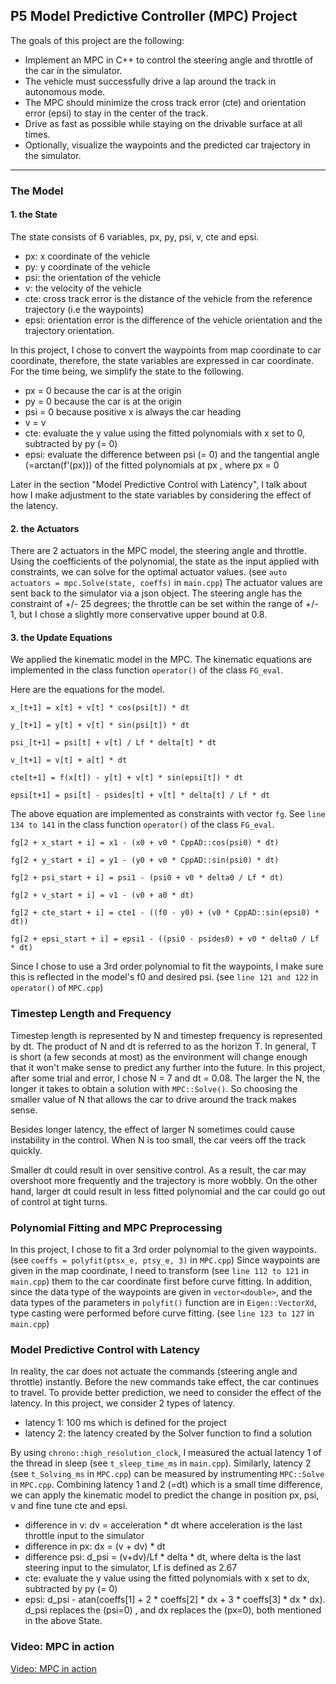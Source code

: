 

## P5 Model Predictive Controller (MPC) Project

The goals of this project are the following:

* Implement an MPC in C++ to control the steering angle and throttle of the car in the simulator.
* The vehicle must successfully drive a lap around the track in autonomous mode.
* The MPC should minimize the cross track error (cte) and orientation error (epsi) to stay in the center of the track.
* Drive as fast as possible while staying on the drivable surface at all times.
* Optionally, visualize the waypoints and the predicted car trajectory in the simulator.

---
### The Model

#### 1. the State

The state consists of 6 variables, px, py, psi, v, cte and epsi.

* px: x coordinate of the vehicle
* py: y coordinate of the vehicle
* psi: the orientation of the vehicle
* v: the velocity of the vehicle
* cte: cross track error is the distance of the vehicle from the reference trajectory (i.e the waypoints)
* epsi: orientation error is the difference of the vehicle orientation and the trajectory orientation.

In this project, I chose to convert the waypoints from map coordinate to car coordinate, therefore, the state variables are expressed in car coordinate.
For the time being, we simplify the state to the following.

* px = 0 because the car is at the origin
* py = 0 because the car is at the origin
* psi = 0 because positive x is always the car heading
* v = v
* cte: evaluate the y value using the fitted polynomials with x set to 0, subtracted by py (= 0)
* epsi: evaluate the difference between psi (= 0) and the tangential angle (=arctan(f'(px))) of the fitted polynomials at px , where px = 0

Later in the section "Model Predictive Control with Latency", I talk about how I make adjustment to the state variables by considering the effect of the latency.

#### 2. the Actuators

There are 2 actuators in the MPC model, the steering angle and throttle. Using the coefficients of the polynomial, the state as the input applied with constraints,
 we can solve for the optimal actuator values. (see `auto actuators = mpc.Solve(state, coeffs)` in `main.cpp`) The actuator values are sent back to the simulator via a json object.
The steering angle has the constraint of +/- 25 degrees; the throttle can be set within the range of +/- 1, but I chose a slightly more conservative upper bound at 0.8.

#### 3. the Update Equations
We applied the kinematic model in the MPC. The kinematic equations are implemented in the class function `operator()` of the class `FG_eval`.

Here are the equations for the model.

`x_[t+1] = x[t] + v[t] * cos(psi[t]) * dt`

`y_[t+1] = y[t] + v[t] * sin(psi[t]) * dt`

`psi_[t+1] = psi[t] + v[t] / Lf * delta[t] * dt`

`v_[t+1] = v[t] + a[t] * dt`

`cte[t+1] = f(x[t]) - y[t] + v[t] * sin(epsi[t]) * dt`

`epsi[t+1] = psi[t] - psides[t] + v[t] * delta[t] / Lf * dt`

The above equation are implemented as constraints with vector `fg`. See `line 134 to 141` in the class function `operator()` of the class `FG_eval`.

`fg[2 + x_start + i] = x1 - (x0 + v0 * CppAD::cos(psi0) * dt)`

`fg[2 + y_start + i] = y1 - (y0 + v0 * CppAD::sin(psi0) * dt)`

`fg[2 + psi_start + i] = psi1 - (psi0 + v0 * delta0 / Lf * dt)`

`fg[2 + v_start + i] = v1 - (v0 + a0 * dt)`

`fg[2 + cte_start + i] = cte1 - ((f0 - y0) + (v0 * CppAD::sin(epsi0) * dt))`

`fg[2 + epsi_start + i] = epsi1 - ((psi0 - psides0) + v0 * delta0 / Lf * dt)`

Since I chose to use a 3rd order polynomial to fit the waypoints, I make sure this is reflected in the model's f0 and desired psi. (see `line 121 and 122` in `operator()` of `MPC.cpp`)

### Timestep Length and Frequency
Timestep length is represented by N and timestep frequency is represented by dt. The product of N and dt is referred to as the horizon T. In general, T is short (a few
seconds at most) as the environment will change enough that it won't make sense to predict any further into the future.
In this project, after some trial and error, I chose N = 7 and dt = 0.08. 
The larger the N, the longer it takes to obtain a solution with `MPC::Solve()`. So choosing the smaller value of N that allows the car to drive around the track
 makes sense. 
 
Besides longer latency, the effect of larger N sometimes could cause instability in the control. When N is too small, the car veers off the track quickly.

Smaller dt could result in over sensitive control. As a result, the car may overshoot more frequently and the trajectory is more wobbly. On the other hand, larger dt 
could result in less fitted polynomial and the car could go out of control at tight turns.

### Polynomial Fitting and MPC Preprocessing
In this project, I chose to fit a 3rd order polynomial to the given waypoints. (see `coeffs = polyfit(ptsx_e, ptsy_e, 3)` in `MPC.cpp`) Since waypoints are given
in the map coordinate, I need to transform (see `line 112 to 121` in `main.cpp`) them to the car coordinate first before curve fitting. In addition, since the data type of the waypoints are given in `vector<double>`,
and the data types of the parameters in `polyfit()` function are in `Eigen::VectorXd`, type casting were performed before curve fitting. (see `line 123 to 127` in `main.cpp`)

### Model Predictive Control with Latency

In reality, the car does not actuate the commands (steering angle and throttle) instantly. Before the new commands take effect, the car continues to travel.
To provide better prediction, we need to consider the effect of the latency.
In this project, we consider 2 types of latency.

* latency 1: 100 ms which is defined for the project
* latency 2: the latency created by the Solver function to find a solution

By using `chrono::high_resolution_clock`, I measured the actual latency 1 of the thread in sleep (see `t_sleep_time_ms` in `main.cpp`). Similarly, latency 2 (see `t_Solving_ms` in `MPC.cpp`) can be measured by instrumenting `MPC::Solve` in `MPC.cpp`.
Combining latency 1 and 2 (=dt) which is a small time difference, we can apply the kinematic model to predict the change in position px, psi, v and fine tune cte and epsi.

* difference in v: dv = acceleration * dt where acceleration is the last throttle input to the simulator
* difference in px: dx = (v + dv) * dt
* difference psi: d_psi = (v+dv)/Lf * delta * dt, where delta is the last steering input to the simulator, Lf is defined as 2.67
* cte: evaluate the y value using the fitted polynomials with x set to dx, subtracted by py (= 0)
* epsi: d_psi - atan(coeffs[1] + 2 * coeffs[2] * dx + 3 * coeffs[3] * dx * dx). d_psi replaces the (psi=0) , and dx replaces the (px=0), both mentioned in the above State.

### Video: MPC in action
[Video: MPC in action](https://www.dropbox.com/s/91x4x1wghjag6fm/MPC%20in%20action%2062%20mph.mov?dl=0)